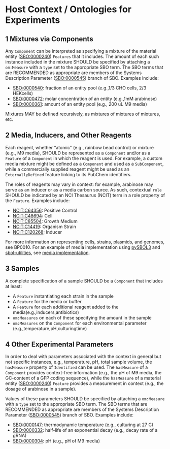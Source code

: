 # Host Context / Ontologies for Experiments

## 1 Mixtures via Components

Any `Component` can be interpreted as specifying a mixture of the material entity ([SBO:0000240](https://www.ebi.ac.uk/ols/ontologies/sbo/terms?iri=http%3A%2F%2Fbiomodels.net%2FSBO%2FSBO_0000240)) `Features` that it includes.
The amount of each such instance included in the mixture SHOULD be specified by attaching a `om:Measure` with a `type` set to the appropriate SBO term.
The SBO terms that are RECOMMENDED as appropriate are members of the Systems Description Parameter ([SBO:0000545](https://www.ebi.ac.uk/ols/ontologies/sbo/terms?obo_id=SBO:0000545)) branch of SBO.
Examples include: 

 - [SBO:0000540](https://www.ebi.ac.uk/ols/ontologies/sbo/terms?iri=http%3A%2F%2Fbiomodels.net%2FSBO%2FSBO_0000540): fraction of an entity pool (e.g.,1/3 CHO cells, 2/3 HEKcells)
 - [SBO:0000472](https://www.ebi.ac.uk/ols/ontologies/sbo/terms?iri=http%3A%2F%2Fbiomodels.net%2FSBO%2FSBO_0000472): molar concentration of an entity (e.g.,1mM arabinose)
 - [SBO:0000361](https://www.ebi.ac.uk/ols/ontologies/sbo/terms?iri=http%3A%2F%2Fbiomodels.net%2FSBO%2FSBO_0000361): amount of an entity pool (e.g., 200 uL M9 media)
 
 Mixtures MAY be defined recursively, as mixtures of mixtures of mixtures, etc.
 
 ## 2 Media, Inducers, and Other Reagents
 
 Each reagent, whether “atomic” (e.g., rainbow bead control) or mixture (e.g., M9 media), SHOULD be represented as a `Component` and/or as a `Feature` of a `Component` in which the reagent is used. For example, a custom media mixture might be defined as a `Component` and used as a `SubComponent`, while a commercially supplied reagent might be used as an `ExternallyDefined` feature linking to its PubChem identifiers.
 
 The roles of reagents may vary in context: for example, arabinose may serve as an inducer or as a media carbon source. As such, contextual `role` SHOULD be indicated by an NCI Thesaurus (NCIT) term in a role property of the `Feature`. Examples include:
 
  - [NCIT:C64356](https://www.ebi.ac.uk/ols/ontologies/ncit/terms?iri=http%3A%2F%2Fpurl.obolibrary.org%2Fobo%2FNCIT_C64356): Positive Control
  - [NCIT:C48694](https://www.ebi.ac.uk/ols/ontologies/ncit/terms?iri=http%3A%2F%2Fpurl.obolibrary.org%2Fobo%2FNCIT_C48694): Cell
  - [NCIT:C85504](https://www.ebi.ac.uk/ols/ontologies/ncit/terms?iri=http%3A%2F%2Fpurl.obolibrary.org%2Fobo%2FNCIT_C85504): Growth Medium
  - [NCIT:C14419](https://www.ebi.ac.uk/ols/ontologies/ncit/terms?iri=http%3A%2F%2Fpurl.obolibrary.org%2Fobo%2FNCIT_C144199): Organism Strain
  - [NCIT:C120268](https://www.ebi.ac.uk/ols/ontologies/ncit/terms?iri=http%3A%2F%2Fpurl.obolibrary.org%2Fobo%2FNCIT_C120268): Inducer

For more information on representing cells, strains, plasmids, and genomes, see BP0010.
For an example of media implementation using [pySBOL3](https://github.com/SynBioDex/pySBOL3) and [sbol-utilities](https://github.com/SynBioDex/SBOL-utilities), see [media implementation](https://github.com/SynBioDex/SBOL-examples/blob/BP009/SBOL/best-practices/BP009/media-implementation.ipynb).

## 3 Samples

A complete specification of a sample SHOULD be a `Component` that includes at least:

 - A `Feature` instantiating each strain in the sample
 - A `Feature` for the media or buffer
 - A `Feature` for each additional reagent added to the media(e.g.,inducers,antibiotics)
 - `om:Measures` on each of these specifying the amount in the sample
 - `om:Measures` on the `Component` for each environmental parameter (e.g.,temperature,pH,culturingtime)
 
 ## 4 Other Experimental Parameters
 
 In order to deal with parameters associated with the context in general but not specific instances, e.g., temperature, pH, total sample volume, the `hasMeasure` property of `Identified` can be used. The `hasMeasure` of a `Component` provides context-free information (e.g., the pH of M9 media, the GC-content of a GFP coding sequence), while the `hasMeasure` of a material entity ([SBO:0000240](https://www.ebi.ac.uk/ols/ontologies/sbo/terms?iri=http%3A%2F%2Fbiomodels.net%2FSBO%2FSBO_0000240)) `Feature` provides a measurement in context (e.g., the dosage of arabinose in a sample).
 
 Values of these parameters SHOULD be specified by attaching a `om:Measure` with a `type` set to the appropriate SBO term.
 The SBO terms that are RECOMMENDED as appropriate are members of the Systems Description Parameter ([SBO:0000545](https://www.ebi.ac.uk/ols/ontologies/sbo/terms?iri=http%3A%2F%2Fbiomodels.net%2FSBO%2FSBO_0000545)) branch of SBO.
Examples include:
 
  - [SBO:0000147](https://www.ebi.ac.uk/ols/ontologies/sbo/terms?iri=http%3A%2F%2Fbiomodels.net%2FSBO%2FSBO_0000147): thermodynamic temperature (e.g., culturing at 27 C)
  - [SBO:0000332](https://www.ebi.ac.uk/ols/ontologies/sbo/terms?iri=http%3A%2F%2Fbiomodels.net%2FSBO%2FSBO_0000332): half-life of an exponential decay (e.g., decay rate of a gRNA)
  - [SBO:0000304](https://www.ebi.ac.uk/ols/ontologies/sbo/terms?iri=http%3A%2F%2Fbiomodels.net%2FSBO%2FSBO_0000304): pH (e.g., pH of M9 media)
